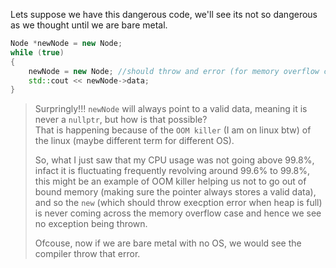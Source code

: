 Lets suppose we have this dangerous code, we'll see its not so dangerous as we thought until we are bare metal. 
```cpp
Node *newNode = new Node;
while (true)
{
    newNode = new Node; //should throw and error (for memory overflow case) in this infinte loop, but it doesn't, because of the OOM killer (out of memory killer) implemented in the linux
    std::cout << newNode->data;
}
```
   >Surpringly!!! `newNode` will always point to a valid data, meaning it is never a `nullptr`, but how is that possible?  
   >That is happening because of the `OOM killer` (I am on linux btw) of the linux (maybe different term for different OS).
   >
   >
   >So, what I just saw that my CPU usage was not going above 99.8%, infact it is fluctuating frequently revolving around 99.6% to 99.8%, this might be an example of OOM killer helping us not to go out of bound memory (making sure the pointer always stores a valid data), and so the `new` (which should throw execption error when heap is full) is never coming across the memory overflow case and hence we see no exception being thrown.
   >
   >Ofcouse, now if we are bare metal with no OS, we would see the compiler throw that error.

